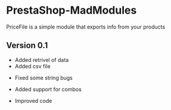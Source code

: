 PrestaShop-MadModules
=====================

PriceFile is a simple module that exports info from your products

Version 0.1
----------------
+ Added retrivel of data
+ Added csv file
- Fixed some string bugs
+ Added support for combos
* Improved code

